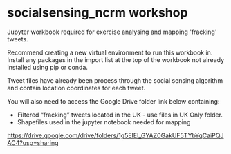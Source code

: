 # socialsensing_ncrm workshop

Jupyter workbook required for exercise analysing and mapping 'fracking' tweets.

Recommend creating a new virtual environment to run this workbook in.
Install any packages in the import list at the top of the workbook not already installed using pip or conda.

Tweet files have already been process through the social sensing algorithm and contain location coordinates for each tweet.

You will also need to access the Google Drive folder link below containing:
- Filtered “fracking” tweets located in the UK - use files in UK Only folder.
- Shapefiles used in the jupyter notebook needed for mapping

https://drive.google.com/drive/folders/1g5EIEl_GYAZ0GakUF5TYbYqCaiPQJAC4?usp=sharing 
